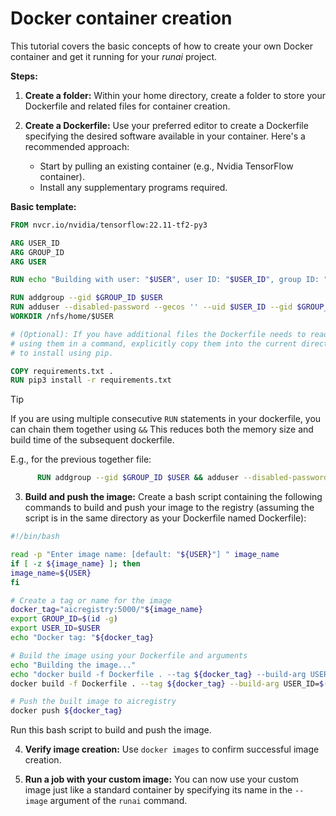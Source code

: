 # Docker container creation

This tutorial covers the basic concepts of how to create your own Docker container and get it running for your
*runai* project.

**Steps:**

1. **Create a folder:** Within your home directory, create a folder to store your Dockerfile and related files for
container creation.

2. **Create a Dockerfile:** Use your preferred editor to create a Dockerfile specifying the desired software available
in your container. Here's a recommended approach:

   * Start by pulling an existing container (e.g., Nvidia TensorFlow container).
   * Install any supplementary programs required.

**Basic template:**

```dockerfile
FROM nvcr.io/nvidia/tensorflow:22.11-tf2-py3

ARG USER_ID
ARG GROUP_ID
ARG USER

RUN echo "Building with user: "$USER", user ID: "$USER_ID", group ID: "$GROUP_ID

RUN addgroup --gid $GROUP_ID $USER
RUN adduser --disabled-password --gecos '' --uid $USER_ID --gid $GROUP_ID $USER
WORKDIR /nfs/home/$USER

# (Optional): If you have additional files the Dockerfile needs to read, place them in the same folder. Before 
# using them in a command, explicitly copy them into the current directory e.g. arequirements.txt containing packages 
# to install using pip.

COPY requirements.txt .
RUN pip3 install -r requirements.txt
```

> [!TIP]
> If you are using multiple consecutive `RUN` statements in your dockerfile, you can chain them together using `&&` This
> reduces both the memory size and build time of the subsequent dockerfile.
> 
> E.g., for the previous together file:
```dockerfile
      RUN addgroup --gid $GROUP_ID $USER && adduser --disabled-password --gecos '' --uid $USER_ID --gid $GROUP_ID $USER
```

3. **Build and push the image:** Create a bash script containing the following commands to build and push your image to
the registry (assuming the script is in the same directory as your Dockerfile named Dockerfile):

```bash
#!/bin/bash

read -p "Enter image name: [default: "${USER}"] " image_name
if [ -z ${image_name} ]; then
image_name=${USER}
fi

# Create a tag or name for the image
docker_tag="aicregistry:5000/"${image_name}
export GROUP_ID=$(id -g)
export USER_ID=$USER
echo "Docker tag: "${docker_tag}

# Build the image using your Dockerfile and arguments
echo "Building the image..."
echo "docker build -f Dockerfile . --tag ${docker_tag} --build-arg USER_ID=$(id -u) --build-arg GROUP_ID=$(id -g) --build-arg USER=${USER} --progress=plain --no-cache"
docker build -f Dockerfile . --tag ${docker_tag} --build-arg USER_ID=$(id -u) --build-arg GROUP_ID=$(id -g) --build-arg USER=${USER} --progress=plain --no-cache

# Push the built image to aicregistry
docker push ${docker_tag}
```

Run this bash script to build and push the image.

4. **Verify image creation:** Use `docker images` to confirm successful image creation.

5. **Run a job with your custom image:** You can now use your custom image just like a standard container by specifying
its name in the `--image` argument of the `runai` command.

